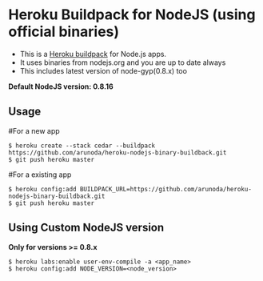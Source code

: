 Heroku Buildpack for NodeJS (using official binaries)
=====================================================

* This is a [Heroku buildpack](http://devcenter.heroku.com/articles/buildpacks) for Node.js apps.
* It uses binaries from nodejs.org and you are up to date always
* This includes latest version of node-gyp(0.8.x) too 

**Default NodeJS version: 0.8.16**

Usage
-----

#For a new app

    $ heroku create --stack cedar --buildpack https://github.com/arunoda/heroku-nodejs-binary-buildback.git
    $ git push heroku master

#For a existing app

    $ heroku config:add BUILDPACK_URL=https://github.com/arunoda/heroku-nodejs-binary-buildback.git
    $ git push heroku master

Using Custom NodeJS version
---------------------------

**Only for versions >= 0.8.x**

    $ heroku labs:enable user-env-compile -a <app_name>
    $ heroku config:add NODE_VERSION=<node_version>
